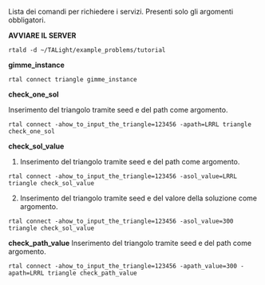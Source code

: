Lista dei comandi per richiedere i servizi. Presenti solo gli argomenti obbligatori.

**AVVIARE IL SERVER**

```
rtald -d ~/TALight/example_problems/tutorial
```

**gimme_instance** 

```
rtal connect triangle gimme_instance
```

**check_one_sol** 

Inserimento del triangolo tramite seed e del path come argomento.
```
rtal connect -ahow_to_input_the_triangle=123456 -apath=LRRL triangle check_one_sol
```

**check_sol_value** 
1. Inserimento del triangolo tramite seed e del path come argomento.
```
rtal connect -ahow_to_input_the_triangle=123456 -asol_value=LRRL triangle check_sol_value
```
2. Inserimento del triangolo tramite seed e del valore della soluzione come argomento.
```
rtal connect -ahow_to_input_the_triangle=123456 -asol_value=300 triangle check_sol_value
```


**check_path_value** 
Inserimento del triangolo tramite seed e del path come argomento.
```
rtal connect -ahow_to_input_the_triangle=123456 -apath_value=300 -apath=LRRL triangle check_path_value
```
